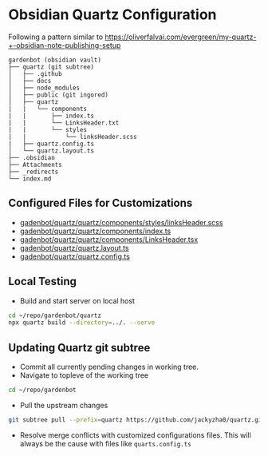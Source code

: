 # Obsidian Quartz Configuration

Following a pattern similar to https://oliverfalvai.com/evergreen/my-quartz-+-obsidian-note-publishing-setup


```
gardenbot (obsidian vault)
├── quartz (git subtree)
│   ├── .github
│   ├── docs
│   ├── node_modules
│   ├── public (git ingored)
│   ├── quartz
|   |   └── components
|   |       ├── index.ts
|   |       └── LinksHeader.txt
|   |       └── styles
|   |           └── linksHeader.scss
|   ├── quartz.config.ts
│   └── quartz.layout.ts
├── .obsidian
├── Attachments
├── _redirects
└── index.md
```

## Configured Files for Customizations

- [gadenbot/quartz/quartz/components/styles/linksHeader.scss](../../quartz/quartz/components/styles/linksHeader.scss)
- [gadenbot/quartz/quartz/components/index.ts](../../quartz/quartz/components/index.ts)
- [gadenbot/quartz/quartz/components/LinksHeader.tsx](../../quartz/quartz/components/LinksHeader.tsx)
- [gadenbot/quartz/quartz.layout.ts](../../quartz/quartz.layout.ts)
- [gadenbot/quartz/quartz.config.ts](../../quartz/quartz.config.ts)

## Local Testing

- Build and start server on local host
```bash
cd ~/repo/gardenbot/quartz
npx quartz build --directory=../. --serve
```

## Updating Quartz git subtree

- Commit all currently pending changes in working tree.
- Navigate to topleve of the working tree
```bash
cd ~/repo/gardenbot
```
- Pull the upstream changes
```bash
git subtree pull --prefix=quartz https://github.com/jackyzha0/quartz.git v4 --squash
```
- Resolve merge conflicts with customized configurations files. This will always be the cause with files like `quarts.config.ts` 


